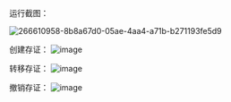运行截图：

![266610958-8b8a67d0-05ae-4aa4-a71b-b271193fe5d9](https://github.com/13558882230/substrate-node-poe/assets/134274927/041b5ae8-330e-4606-a35b-9dc43e155d09)

创建存证：
![image](https://github.com/lvyongnj/substrate-node-poe/assets/10841763/d6f4a58e-eda3-49a1-a83a-b86036c549f5)

转移存证：
![image](https://github.com/lvyongnj/substrate-node-poe/assets/10841763/937dc96d-7c78-4048-baf6-a84255c8b84d)

撤销存证：
![image](https://github.com/lvyongnj/substrate-node-poe/assets/10841763/c9c70bac-d223-469e-bf40-94135ec0d8f7)





